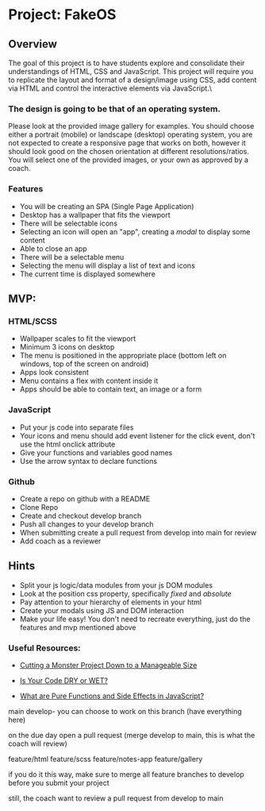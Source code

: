 


# Project: FakeOS

## Overview

The goal of this project is to have students explore and consolidate their understandings of HTML, CSS and JavaScript.
This project will require you to replicate the layout and format of a design/image using CSS, add content via HTML and control the interactive elements via JavaScript.\

### The design is going to be that of an operating system.

Please look at the provided image gallery for examples.
You should choose either a portrait (mobile) or landscape (desktop) operating system, you are not expected to create a responsive page that works on both, however it should look good on the chosen orientation at different resolutions/ratios.
You will select one of the provided images, or your own as approved by a coach.

### Features

-   You will be creating an SPA (Single Page Application)
-   Desktop has a wallpaper that fits the viewport
-   There will be selectable icons
-   Selecting an icon will open an "app", creating a _modal_ to display some content
-   Able to close an app
-   There will be a selectable menu
-   Selecting the menu will display a list of text and icons
-   The current time is displayed somewhere

## MVP:

### HTML/SCSS

-   Wallpaper scales to fit the viewport
-   Minimum 3 icons on desktop
-   The menu is positioned in the appropriate place (bottom left on windows, top of the screen on android)
-   Apps look consistent
-   Menu contains a flex with content inside it
-   Apps should be able to contain text, an image or a form

### JavaScript

-   Put your js code into separate files
-   Your icons and menu should add event listener for the click event, don't use the html onclick attribute
-   Give your functions and variables good names
-   Use the arrow syntax to declare functions

### Github

-   Create a repo on github with a README
-   Clone Repo
-   Create and checkout develop branch
-   Push all changes to your develop branch
-   When submitting create a pull request from develop into main for review
-   Add coach as a reviewer

## Hints

-   Split your js logic/data modules from your js DOM modules
-   Look at the position css property, specifically _fixed_ and _absolute_
-   Pay attention to your hierarchy of elements in your html
-   Create your modals using JS and DOM interaction
-   Make your life easy! You don't need to recreate everything, just do the features and mvp mentioned above

### Useful Resources:

-   [Cutting a Monster Project Down to a Manageable Size](https://www.informit.com/articles/article.aspx?p=2153472)

-   [Is Your Code DRY or WET?](https://dzone.com/articles/is-your-code-dry-or-wet#:~:text=DRY%20code%20is%20a%20software,t%20adhere%20to%20DRY%20principle.)
-   [What are Pure Functions and Side Effects in JavaScript?](https://blog.greenroots.info/what-are-pure-functions-and-side-effects-in-javascript)

main
develop- you can choose to work on this branch (have everything here)

on the due day
open a pull request (merge develop to main, this is what the coach will review)

feature/html
feature/scss
feature/notes-app
feature/gallery

if you do it this way, make sure to merge all feature branches to develop before you submit your project

still, the coach want to review a pull request from develop to main
